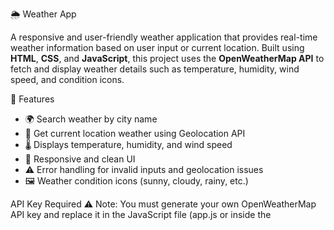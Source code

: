 🌦️ Weather App

A responsive and user-friendly weather application that provides real-time weather information based on user input or current location. Built using **HTML**, **CSS**, and **JavaScript**, this project uses the **OpenWeatherMap API** to fetch and display weather details such as temperature, humidity, wind speed, and condition icons.

🔧 Features

- 🌍 Search weather by city name  
- 📍 Get current location weather using Geolocation API  
- 🌡️ Displays temperature, humidity, and wind speed  
- 🎨 Responsive and clean UI  
- ⚠️ Error handling for invalid inputs and geolocation issues  
- 🖼️ Weather condition icons (sunny, cloudy, rainy, etc.)

API Key Required
⚠️ Note:
You must generate your own OpenWeatherMap API key and replace it in the JavaScript file (app.js or inside the <script> in index.html):
""const apiKey = 'YOUR_API_KEY_HERE';""
You can get a free API key by signing up at https://openweathermap.org/api

project structure:
weather-app/
│
├── index.html        
├── f.css             
└── (Optional) script.js 


